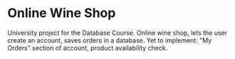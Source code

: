 # Online Wine Shop
University project for the Database Course. Online wine shop, lets the user create an account, saves orders in a database. 
Yet to implement: "My Orders" section of account, product availability check.


